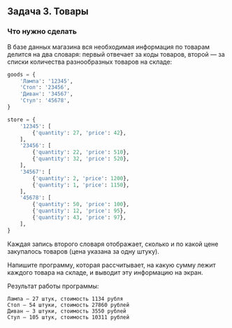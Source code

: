 ## Задача 3. Товары
### Что нужно сделать
В базе данных магазина вся необходимая информация по товарам делится на два словаря: первый отвечает за коды товаров, второй — за списки количества разнообразных товаров на складе:

```python
goods = {
    'Лампа': '12345',
    'Стол': '23456',
    'Диван': '34567',
    'Стул': '45678',
}

store = {
    '12345': [
        {'quantity': 27, 'price': 42},
    ],
    '23456': [
        {'quantity': 22, 'price': 510},
        {'quantity': 32, 'price': 520},
    ],
    '34567': [
        {'quantity': 2, 'price': 1200},
        {'quantity': 1, 'price': 1150},
    ],
    '45678': [
        {'quantity': 50, 'price': 100},
        {'quantity': 12, 'price': 95},
        {'quantity': 43, 'price': 97},
    ],
}
```

Каждая запись второго словаря отображает, сколько и по какой цене закупалось товаров (цена указана за одну штуку).

Напишите программу, которая рассчитывает, на какую сумму лежит каждого товара на складе, и выводит эту информацию на экран.

Результат работы программы:

```
Лампа — 27 штук, стоимость 1134 рубля
Стол — 54 штуки, стоимость 27860 рублей
Диван — 3 штуки, стоимость 3550 рублей
Стул — 105 штук, стоимость 10311 рублей
```
